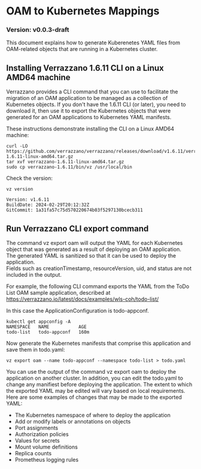 # OAM to Kubernetes Mappings

### Version: v0.0.3-draft
This document explains how to generate Kuberenetes YAML files from OAM-related objects that are running in a Kubernetes cluster.

## Installing Verrazzano 1.6.11 CLI on a Linux AMD64 machine
Verrazzano provides a CLI command that you can use to facilitate the migration of an OAM application to be managed as a collection of Kubernetes objects.
If you don't have the 1.6.11 CLI (or later), you need to download it, then use it to export the Kubernetes objects that were generated 
for an OAM applications to Kubernetes YAML manifests.

These instructions demonstrate installing the CLI on a Linux AMD64 machine:
```
curl -LO https://github.com/verrazzano/verrazzano/releases/download/v1.6.11/verrazzano-1.6.11-linux-amd64.tar.gz
tar xvf verrazzano-1.6.11-linux-amd64.tar.gz
sudo cp verrazzano-1.6.11/bin/vz /usr/local/bin
```

Check the version:
```
vz version

Version: v1.6.11
BuildDate: 2024-02-29T20:12:32Z
GitCommit: 1a31fa57c75d570220674b03f5297130bcecb311
```

## Run Verrazzano CLI export command
The command vz export oam will output the YAML for each Kubernetes object that was generated as a result of deploying an OAM application.  
The generated YAML is sanitized so that it can be used to deploy the application.  
Fields such as creationTimestamp, resourceVersion, uid, and status are not included in the output.

For example, the following CLI command exports the YAML from the ToDo List OAM sample application,
described at https://verrazzano.io/latest/docs/examples/wls-coh/todo-list/

In this case the ApplicationConfiguration is todo-appconf.
```text
kubectl get appconfig -A
NAMESPACE   NAME           AGE
todo-list   todo-appconf   160m
```

Now generate the Kubernetes manifests that comprise this application and save them in todo.yaml:
```text
vz export oam --name todo-appconf --namespace todo-list > todo.yaml
```

You can use the output of the command vz export oam to deploy the application on another cluster.
In addition, you can edit the todo.yaml to change any manifiest before deploying the application. 
The extent to which the exported YAML may be edited will vary based on local requirements. 
Here are some examples of changes that may be made to the exported YAML:

* The Kubernetes namespace of where to deploy the application
* Add or modify labels or annotations on objects
* Port assignments
* Authorization policies
* Values for secrets
* Mount volume definitions
* Replica counts
* Prometheus logging rules


